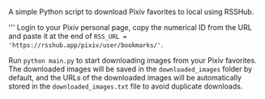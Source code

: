 A simple Python script to download Pixiv favorites to local using RSSHub.

'''
Login to your Pixiv personal page, copy the numerical ID from the URL and paste it at the end of `RSS_URL = 'https://rsshub.app/pixiv/user/bookmarks/'`.

Run `python main.py` to start downloading images from your Pixiv favorites. The downloaded images will be saved in the `downloaded_images` folder by default, and the URLs of the downloaded images will be automatically stored in the `downloaded_images.txt` file to avoid duplicate downloads.